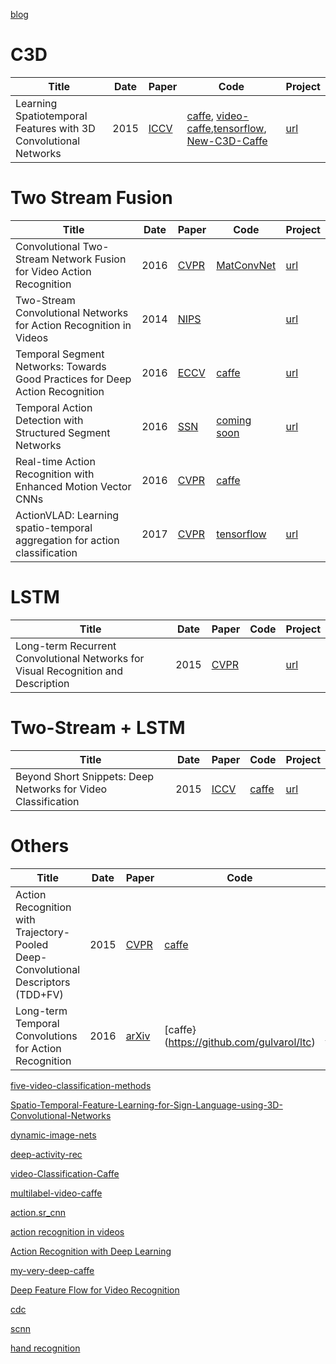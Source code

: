 [blog](https://github.com/shaoxq/deeplearning_papers/tree/master/Video/action-recognition/blog.md)

# C3D

|Title|Date|Paper|Code|Project|
|---|---|---|---|---|
| Learning Spatiotemporal Features with 3D Convolutional Networks | 2015 | [ICCV](http://vlg.cs.dartmouth.edu/c3d/c3d_video.pdf) | [caffe](https://github.com/facebook/C3D), [video-caffe](https://github.com/chuckcho/video-caffe),[tensorflow](https://github.com/hx173149/C3D-tensorflow), [New-C3D-Caffe](https://github.com/antran89/New-C3D-Caffe)| [url](http://vlg.cs.dartmouth.edu/c3d) |

# Two Stream Fusion

|Title|Date|Paper|Code|Project|
|---|---|---|---|---|
| Convolutional Two-Stream Network Fusion for Video Action Recognition | 2016 | [CVPR](https://arxiv.org/pdf/1604.06573.pdf) | [MatConvNet ](https://github.com/feichtenhofer/twostreamfusion) | [url](http://www.robots.ox.ac.uk/~vgg/software/two_stream_action) |
| Two-Stream Convolutional Networks for Action Recognition in Videos  | 2014 | [NIPS ](https://arxiv.org/pdf/1406.2199.pdf) |  | [url](http://www.robots.ox.ac.uk/~vgg/software/two_stream_action) |
| Temporal Segment Networks: Towards Good Practices for Deep Action Recognition | 2016 | [ECCV](https://arxiv.org/pdf/1608.00859.pdf) | [ caffe](https://github.com/yjxiong/temporal-segment-networks) | [url](http://yjxiong.me/others/tsn/) |
| Temporal Action Detection with Structured Segment Networks | 2016 | [SSN ](http://cn.arxiv.org/pdf/1704.06228v1) | [ coming soon](https://github.com/yjxiong/action-detection) | [url](http://yjxiong.me/others/ssn/#) |
| Real-time Action Recognition with Enhanced Motion Vector CNNs | 2016 | [CVPR ](https://wanglimin.github.io/papers/ZhangWWQW_CVPR16.pdf) | [caffe](https://github.com/yjxiong/caffe) | |
| ActionVLAD: Learning spatio-temporal aggregation for action classification | 2017 | [CVPR ](https://arxiv.org/pdf/1704.02895.pdf) | [tensorflow](https://github.com/rohitgirdhar/ActionVLAD/) | [url](https://rohitgirdhar.github.io/ActionVLAD/) |

# LSTM

|Title|Date|Paper|Code|Project|
|---|---|---|---|---|
| Long-term Recurrent Convolutional Networks for Visual Recognition and Description | 2015 | [CVPR](https://arxiv.org/pdf/1411.4389.pdf) |  | [url](https://research.googleblog.com/2015/04/beyond-short-snippets-deep-networks-for.html) |

# Two-Stream + LSTM

|Title|Date|Paper|Code|Project|
|---|---|---|---|---|
| Beyond Short Snippets: Deep Networks for Video Classification | 2015 | [ICCV](https://arxiv.org/pdf/1503.08909.pdf) | [caffe ](https://github.com/LisaAnne/lisa-caffe-public/tree/lstm_video_deploy) | [url](https://people.eecs.berkeley.edu/~lisa_anne/LRCN_video) |

# Others

|Title|Date|Paper|Code|Project|
|---|---|---|---|---|
| Action Recognition with Trajectory-Pooled Deep-Convolutional Descriptors (TDD+FV)| 2015 | [CVPR ](https://arxiv.org/pdf/1505.04868.pdf) | [caffe](https://github.com/wanglimin/TDD/) | |
| Long-term Temporal Convolutions for Action Recognition | 2016 | [arXiv](https://arxiv.org/pdf/1604.04494.pdf) | [caffe}(https://github.com/gulvarol/ltc) | [url](http://www.di.ens.fr/willow/research/ltc/) |

[five-video-classification-methods](https://github.com/harvitronix/five-video-classification-methods)

[Spatio-Temporal-Feature-Learning-for-Sign-Language-using-3D-Convolutional-Networks](https://github.com/Kaushikpatnaik/Spatio-Temporal-Feature-Learning-for-Sign-Language-using-3D-Convolutional-Networks)

[dynamic-image-nets](https://github.com/hbilen/dynamic-image-nets)

[deep-activity-rec](https://github.com/mostafa-saad/deep-activity-rec)

[video-Classification-Caffe](https://github.com/helicese/video-Classification-Caffe)

[multilabel-video-caffe](https://github.com/huerlima/multilabel-video-caffe)

[action.sr_cnn](https://github.com/yifita/action.sr_cnn)

[action recognition in videos](https://github.com/farzadhusain/caffe)

[Action Recognition with Deep Learning](https://github.com/yjxiong/caffe)

[my-very-deep-caffe](https://github.com/antran89/my-very-deep-caffe)

[Deep Feature Flow for Video Recognition](https://github.com/msracver/Deep-Feature-Flow)

[cdc](http://www.ee.columbia.edu/ln/dvmm/researchProjects/cdc/cdc.html)

[scnn](https://github.com/zhengshou/scnn/)

[hand recognition](https://github.com/CMU-Perceptual-Computing-Lab/openpose)
